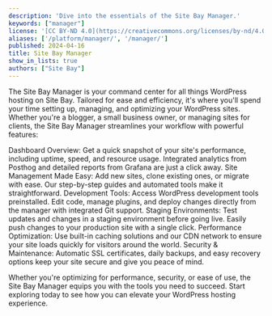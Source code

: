 ```yaml
---
description: 'Dive into the essentials of the Site Bay Manager.'
keywords: ["manager"]
license: '[CC BY-ND 4.0](https://creativecommons.org/licenses/by-nd/4.0)'
aliases: ['/platform/manager/', '/manager/']
published: 2024-04-16
title: Site Bay Manager
show_in_lists: true
authors: ["Site Bay"]
---
```


The Site Bay Manager is your command center for all things WordPress hosting on Site Bay. Tailored for ease and efficiency, it's where you'll spend your time setting up, managing, and optimizing your WordPress sites. Whether you're a blogger, a small business owner, or managing sites for clients, the Site Bay Manager streamlines your workflow with powerful features:

Dashboard Overview: Get a quick snapshot of your site's performance, including uptime, speed, and resource usage. Integrated analytics from Posthog and detailed reports from Grafana are just a click away.
Site Management Made Easy: Add new sites, clone existing ones, or migrate with ease. Our step-by-step guides and automated tools make it straightforward.
Development Tools: Access WordPress development tools preinstalled. Edit code, manage plugins, and deploy changes directly from the manager with integrated Git support.
Staging Environments: Test updates and changes in a staging environment before going live. Easily push changes to your production site with a single click.
Performance Optimization: Use built-in caching solutions and our CDN network to ensure your site loads quickly for visitors around the world.
Security & Maintenance: Automatic SSL certificates, daily backups, and easy recovery options keep your site secure and give you peace of mind.

Whether you're optimizing for performance, security, or ease of use, the Site Bay Manager equips you with the tools you need to succeed. Start exploring today to see how you can elevate your WordPress hosting experience.